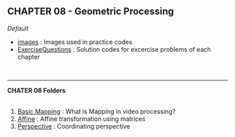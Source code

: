 <h2> CHAPTER 08 - Geometric Processing </h2>


*Default*
<ul>
  <li><a href="https://github.com/AhnJunYeong0319/PoseEstimation/tree/main/CHAPTER8/images">images</a> : Images used in practice codes</li>
  <li><a href="https://github.com/AhnJunYeong0319/PoseEstimation/tree/main/CHAPTER8/ExerciseQuestions">ExerciseQuestions</a> : Solution codes for excercise problems of each chapter
</ul>
<br>
<hr>
<strong>CHATER 08 Folders</strong>
<br><br>
<ol>
  <li><a href="https://github.com/AhnJunYeong0319/PoseEstimation/tree/main/CHAPTER8/Basic%20Mapping">Basic Mapping</a> : What is Mapping in video processing?</li>
  
  <li><a href="https://github.com/AhnJunYeong0319/PoseEstimation/tree/main/CHAPTER8/Affine">Affine</a> : Affine transformation using matrices</li>
  <li><a href="https://github.com/AhnJunYeong0319/PoseEstimation/tree/main/CHAPTER8/Perspective">Perspective</a> : Coordinating perspective</li>
</ol>

